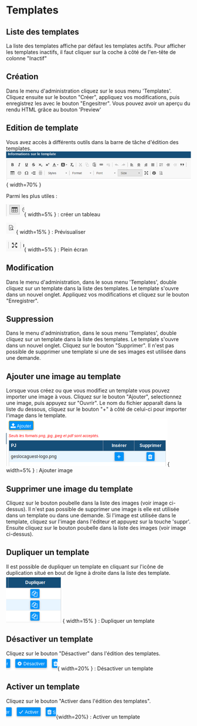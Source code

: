 
# Templates

## Liste des templates

La liste des templates affiche par défaut les templates actifs.
Pour afficher les templates inactifs, il faut cliquer sur la coche à côté de l'en-tête de colonne "Inactif"

## Création

Dans le menu d'administration cliquez sur le sous menu 'Templates'. Cliquez ensuite sur le bouton "Créer", appliquez vos modifications, puis enregistrez les avec le bouton "Engesitrer".
Vous pouvez avoir un aperçu du rendu HTML grâce au bouton 'Preview'

## Edition de template

Vous avez accès à différents outils dans la barre de tâche d'édition des templates.  
![Barre de tâches](images/chap_03/barre_de_tache.png "Barre de tâches"){ width=70% }

Parmi les plus utiles :

![Icon de création de tableau](images/chap_03/creer_tableau_icon.png "Icon de création de tableau"){ width=5% } : créer un tableau

![Prévisualiser](images/chap_03/edit_template_preview.png "Prévisualiser"){ width=15% }  : Prévisualiser

![Plein écran](images/chap_03/edit_template_agrandir.png "Plein écran"){ width=5% }  : Plein écran



## Modification

Dans le menu d'administration, dans le sous menu 'Templates', double cliquez sur un template dans la liste des templates.
Le template s'ouvre dans un nouvel onglet. Appliquez vos modifications et cliquez sur le bouton "Enregistrer".


## Suppression

Dans le menu d'administration, dans le sous menu 'Templates', double cliquez sur un template dans la liste des templates. 
Le template s'ouvre dans un nouvel onglet. Cliquez sur le bouton "Supprimer".
Il n'est pas possible de supprimer une template si une de ses images est utilisée dans une demande.

## Ajouter une image au template

Lorsque vous créez ou que vous modifiez un template vous pouvez importer une image à vous. Cliquez sur le bouton "Ajouter", selectionnez une image, puis appuyez sur "Ouvrir".
Le nom du fichier apparaît dans la liste du dessous, cliquez sur le bouton "+" à côté de celui-ci pour importer l'image dans le template.  
![Ajouter image](images/chap_03/edit_template_ajouter_image.png "Ajouter image"){ width=5% }  : Ajouter image


## Supprimer une image du template

Cliquez sur le bouton poubelle dans la liste des images (voir image ci-dessus).
Il n'est pas possible de supprimer une image is elle est utilisée dans un template ou dans une demande. 
Si l'image est utilisée dans le template, cliquez sur l'image dans l'éditeur et appuyez sur la touche 'suppr'. Ensuite cliquez sur le bouton poubelle dans la liste des images (voir image ci-dessus).


## Dupliquer un template

Il est possible de dupliquer un template en cliquant sur l'icône de duplication situé en bout de ligne à droite dans la liste des template.  
![Dupliquer un template](images/chap_03/list_template_dupliquer.png "Dupliquer un template"){ width=15% }  : Dupliquer un template

## Désactiver un template

Cliquez sur le bouton "Désactiver" dans l'édition des templates.  
![Désactiver un template](images/chap_03/edit_template_bouton_desactiver.png "Désactiver un template"){ width=20% }  : Désactiver un template


## Activer un template

Cliquez sur le bouton "Activer dans l'édition des templates".  
![Activer un template](images/chap_03/edit_template_bouton_activer.png "Activer un template"){width=20%}  : Activer un template

